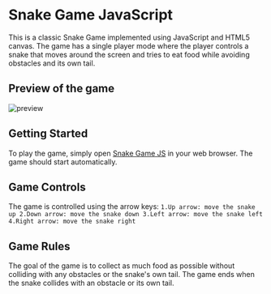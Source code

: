 # Snake Game JavaScript
This is a classic Snake Game implemented using JavaScript and HTML5 canvas. The game has a single player mode where the player controls a snake that moves around the screen and tries to eat food while avoiding obstacles and its own tail.

## Preview of the game
![preview](https://user-images.githubusercontent.com/92102503/231219433-18f8d6af-a290-493e-9d88-f5882f2506bc.gif)

## Getting Started
To play the game, simply open [Snake Game JS](https://coding-priest7.github.io/Snake-Game-JS/) in your web browser. The game should start automatically.

## Game Controls
The game is controlled using the arrow keys:
`1.Up arrow: move the snake up
2.Down arrow: move the snake down
3.Left arrow: move the snake left
4.Right arrow: move the snake right`

## Game Rules
The goal of the game is to collect as much food as possible without colliding with any obstacles or the snake's own tail. The game ends when the snake collides with an obstacle or its own tail.
